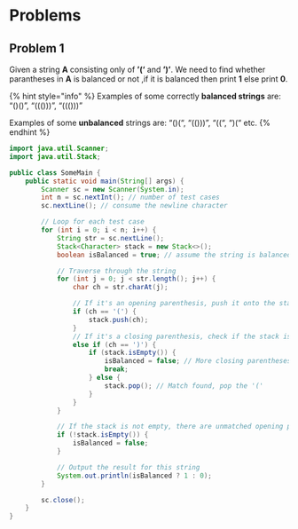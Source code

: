 # Problems

## Problem 1

Given a string **A** consisting only of **’(‘** and **’)’**. We need to find whether parantheses in **A** is balanced or not ,if it is balanced then print **1** else print **0**.

{% hint style="info" %}
Examples of some correctly **balanced strings** are: “()()”, “((()))”, “((()))”

Examples of some **unbalanced** strings are: “()(“, “(()))”, “((“, “)(“ etc.
{% endhint %}

```java
import java.util.Scanner;
import java.util.Stack;

public class SomeMain {
    public static void main(String[] args) {
        Scanner sc = new Scanner(System.in);
        int n = sc.nextInt(); // number of test cases
        sc.nextLine(); // consume the newline character

        // Loop for each test case
        for (int i = 0; i < n; i++) {
            String str = sc.nextLine();
            Stack<Character> stack = new Stack<>();
            boolean isBalanced = true; // assume the string is balanced initially

            // Traverse through the string
            for (int j = 0; j < str.length(); j++) {
                char ch = str.charAt(j);

                // If it's an opening parenthesis, push it onto the stack
                if (ch == '(') {
                    stack.push(ch);
                }
                // If it's a closing parenthesis, check if the stack is non-empty and top is '('
                else if (ch == ')') {
                    if (stack.isEmpty()) {
                        isBalanced = false; // More closing parentheses
                        break;
                    } else {
                        stack.pop(); // Match found, pop the '('
                    }
                }
            }

            // If the stack is not empty, there are unmatched opening parentheses
            if (!stack.isEmpty()) {
                isBalanced = false;
            }

            // Output the result for this string
            System.out.println(isBalanced ? 1 : 0);
        }

        sc.close();
    }
}
```



